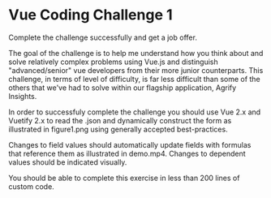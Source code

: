# Vue Coding Challenge 1
Complete the challenge successfully and get a job offer.

The goal of the challenge is to help me understand how you think about and solve relatively complex problems using Vue.js and distinguish "advanced/senior" vue developers from their more junior counterparts. This challenge, in terms of level of difficulty, is far less difficult than some of the others that we've had to solve within our flagship application, Agrify Insights.

In order to successfuly complete the challenge you should use Vue 2.x and Vuetify 2.x to read the .json and dynamically construct the form as illustrated in figure1.png using generally accepted best-practices.

Changes to field values should automatically update fields with formulas that reference them as illustrated in demo.mp4. Changes to dependent values should be indicated visually.

You should be able to complete this exercise in less than 200 lines of custom code.




